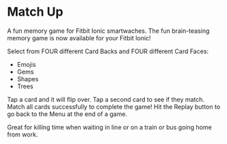 # Match Up

A fun memory game for Fitbit Ionic smartwaches.
The fun brain-teasing memory game is now available for your Fitbit Ionic!

Select from FOUR different Card Backs and FOUR different Card Faces:
- Emojis
- Gems
- Shapes
- Trees

Tap a card and it will flip over. Tap a second card to see if they match.  
Match all cards successfully to complete the game!
Hit the Replay button to go back to the Menu at the end of a game.

Great for killing time when waiting in line or on a train or bus going home from work.
